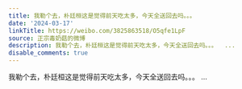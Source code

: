 ```yaml
---
title: 我勒个去，朴廷桓这是觉得前天吃太多，今天全送回去吗。。。
date: '2024-03-17'
linkTitle: https://weibo.com/3825863518/O5qfe1LpF
source: 正宗毒奶菇的微博
description: 我勒个去，朴廷桓这是觉得前天吃太多，今天全送回去吗。。。  ...
disable_comments: true
---
```

我勒个去，朴廷桓这是觉得前天吃太多，今天全送回去吗。。。  ...